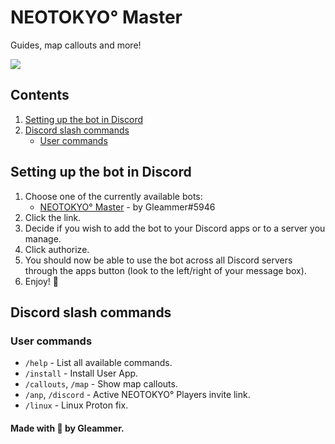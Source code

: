 # NEOTOKYO° Master

Guides, map callouts and more!

![](https://github.com/user-attachments/assets/f64edf4d-fb56-447d-86a0-b150dab31cc3)

## Contents

1. [Setting up the bot in Discord](#setting-up-the-bot-in-discord)
2. [Discord slash commands](#discord-slash-commands)
   - [User commands](#user-commands)

## Setting up the bot in Discord

1. Choose one of the currently available bots:
   - [NEOTOKYO° Master](https://discord.com/oauth2/authorize?client_id=1325928263473696940
) - by Gleammer#5946
2. Click the link.
3. Decide if you wish to add the bot to your Discord apps or to a server you manage.
4. Click authorize.
5. You should now be able to use the bot across all Discord servers through the apps button (look to the left/right of your message box).
6. Enjoy! 📣

## Discord slash commands

### User commands

- `/help` - List all available commands.
- `/install` - Install User App.
- `/callouts`, `/map` - Show map callouts.
- `/anp`, `/discord` - Active NEOTOKYO° Players invite link.
- `/linux` - Linux Proton fix.

#### Made with 💜 by Gleammer.
